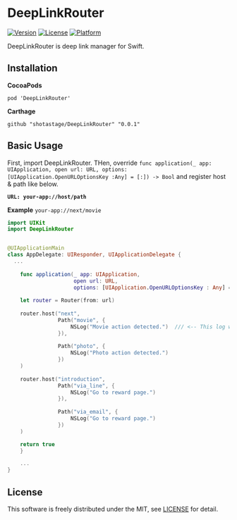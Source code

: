 # DeepLinkRouter

[![Version](https://img.shields.io/cocoapods/v/DeepLinkRouter.svg?style=flat)](http://cocoapods.org/pods/DeepLinkRouter)
[![License](https://img.shields.io/cocoapods/l/DeepLinkRouter.svg?style=flat)](http://cocoapods.org/pods/DeepLinkRouter)
[![Platform](https://img.shields.io/cocoapods/p/DeepLinkRouter.svg?style=flat)](http://cocoapods.org/pods/DeepLinkRouter)

DeepLinkRouter is deep link manager for Swift.


## Installation

**CocoaPods**

```
pod 'DeepLinkRouter'
```


**Carthage**

```
github "shotastage/DeepLinkRouter" "0.0.1"
```


## Basic Usage

First, import DeepLinkRouter.
THen, override `func application(_ app: UIApplication, open url: URL, options: [UIApplication.OpenURLOptionsKey :Any] = [:]) -> Bool` and register host & path like below.


**`URL: your-app://host/path`**

**Example**
`your-app://next/movie`


```swift
import UIKit
import DeepLinkRouter


@UIApplicationMain
class AppDelegate: UIResponder, UIApplicationDelegate {
  ...
	
	func application(_ app: UIApplication,
                     open url: URL,
                     options: [UIApplication.OpenURLOptionsKey : Any] = [:]) -> Bool {
                       
    let router = Router(from: url)
  
    router.host("next",
                Path("movie", {
                    NSLog("Movie action detected.")  /// <-- This log will be displayed.
                }),
      
                Path("photo", {
                    NSLog("Photo action detected.")
                })
    )
     
    router.host("introduction",
                Path("via_line", {
                    NSLog("Go to reward page.")
                }),
      
                Path("via_email", {
                    NSLog("Go to reward page.")
                })
    )

    return true
	}

	...
}
```


## License

This software is freely distributed under the MIT, see [LICENSE](./LICENSE) for detail.
